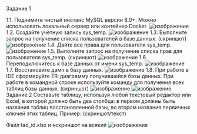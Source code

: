 Задание 1

1.1. Поднимите чистый инстанс MySQL версии 8.0+. Можно использовать локальный сервер или контейнер Docker.
![изображение](https://github.com/dudorevov/nonamerepository/assets/137158557/9af4b711-8e01-477a-b2f6-22dff7dd65c2)
1.2. Создайте учётную запись sys_temp.
![изображение](https://github.com/dudorevov/nonamerepository/assets/137158557/be69d897-4937-40ef-a925-250488d59109)
1.3. Выполните запрос на получение списка пользователей в базе данных. (скриншот)
![изображение](https://github.com/dudorevov/nonamerepository/assets/137158557/79259874-e48b-4ae2-8149-182f25f96f45)
1.4. Дайте все права для пользователя sys_temp.
![изображение](https://github.com/dudorevov/nonamerepository/assets/137158557/fce190f2-9f58-4170-9cca-ec271ead61c9)
1.5. Выполните запрос на получение списка прав для пользователя sys_temp. (скриншот)
![изображение](https://github.com/dudorevov/nonamerepository/assets/137158557/0496d86a-b532-4818-bcac-915135247e0f)
1.6. Переподключитесь к базе данных от имени sys_temp.
![изображение](https://github.com/dudorevov/nonamerepository/assets/137158557/88416de7-1d87-4a45-ae52-1c8c0d307112)
1.7. Восстановите дамп в базу данных.
![изображение](https://github.com/dudorevov/nonamerepository/assets/137158557/55cb2f5e-9f96-4f1f-8a3d-4f2a3b7d47ab)
1.8. При работе в IDE сформируйте ER-диаграмму получившейся базы данных. При работе в командной строке используйте команду для получения всех таблиц базы данных. (скриншот)
![изображение](https://github.com/dudorevov/nonamerepository/assets/137158557/af7902a9-7aa6-49ab-8221-6a8f6d524e08)
![изображение](https://github.com/dudorevov/nonamerepository/assets/137158557/a4de0ff8-4f1b-4ba8-83d6-54fafe6d050f)
Задание 2
Составьте таблицу, используя любой текстовый редактор или Excel, в которой должно быть два столбца: в первом должны быть названия таблиц восстановленной базы, во втором названия первичных ключей этих таблиц. Пример: (скриншот/текст)

Файл tad_id.xlsx и нскриншот на всякий 
![изображение](https://github.com/dudorevov/nonamerepository/assets/137158557/bc81454e-a9fa-4d6a-bc50-9ae70f642151)
